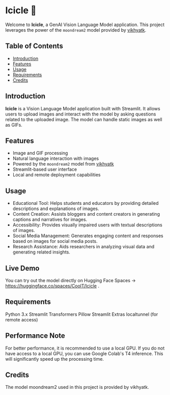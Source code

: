# Icicle 🧊

Welcome to **Icicle**, a GenAI Vision Language Model application. This project leverages the power of the `moondream2` model provided by [vikhyatk](https://huggingface.co/vikhyatk/moondream2). 

## Table of Contents
- [Introduction](#introduction)
- [Features](#features)
- [Usage](#usage)
- [Requirements](#requirements)
- [Credits](#credits)

## Introduction

**Icicle** is a Vision Language Model application built with Streamlit. It allows users to upload images and interact with the model by asking questions related to the uploaded image. The model can handle static images as well as GIFs.

## Features

- Image and GIF processing
- Natural language interaction with images
- Powered by the `moondream2` model from [vikhyatk](https://huggingface.co/vikhyatk/moondream2)
- Streamlit-based user interface
- Local and remote deployment capabilities

## Usage

- Educational Tool: Helps students and educators by providing detailed descriptions and explanations of images.
- Content Creation: Assists bloggers and content creators in generating captions and narratives for images.
- Accessibility: Provides visually impaired users with textual descriptions of images.
- Social Media Management: Generates engaging content and responses based on images for social media posts.
- Research Assistance: Aids researchers in analyzing visual data and generating related insights.

## Live Demo

You can try out the model directly on Hugging Face Spaces -> https://huggingface.co/spaces/CoolT/Icicle .

## Requirements
Python 3.x
Streamlit
Transformers
Pillow
Streamlit Extras
localtunnel (for remote access)

## Performance Note
For better performance, it is recommended to use a local GPU. If you do not have access to a local GPU, you can use Google Colab's T4 inference. This will significantly speed up the processing time.

## Credits
The model moondream2 used in this project is provided by vikhyatk.

